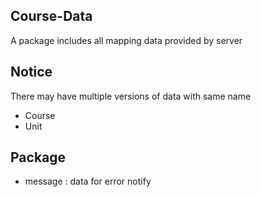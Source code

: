 ## Course-Data
A package includes all mapping data provided by server

## Notice
There may have multiple versions of data with same name

- Course
- Unit

## Package
- message : data for error notify